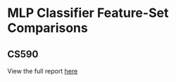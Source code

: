 
# MLP Classifier Feature-Set Comparisons

## CS590

View the full report [here](https://github.com/amjack100/MLP-Classifier-Feature-Set-Comparisons/blob/master/Predicting%20Classes%20of%20Mushrooms%20Based%20on%20Characteristics%20Using%20Machine%20Learning.pdf)
